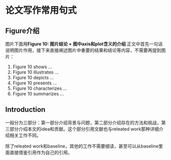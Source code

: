 # 论文写作常用句式

## Figure介绍

图片下面用**Figure 10: 图片结论 + 图中axis和plot含义的介绍**
正文中首先一句话说明图片作用，接下来直接阐述图片中重要的结果和结论等内容，不需要再提到图片：

1. Figure 10 shows ...
2. Figure 10 illustrates ...
3. Figure 10 depicts ...
4. Figure 10 presents ...
5. Figure 10 characterizes ...
6. Figure 10 summarizes ...

## Introduction

一般分为三部分：第一部分介绍背景与问题，第二部分介绍存在的方法和挑战，第三部分介绍本文的idea和贡献。这个部分引用文献也与releated work那种详细介绍相关工作不同。

除了releated work和baseline，其他的工作不需要细读，甚至可以从baseline里面直接借鉴引用作为自己的引用。